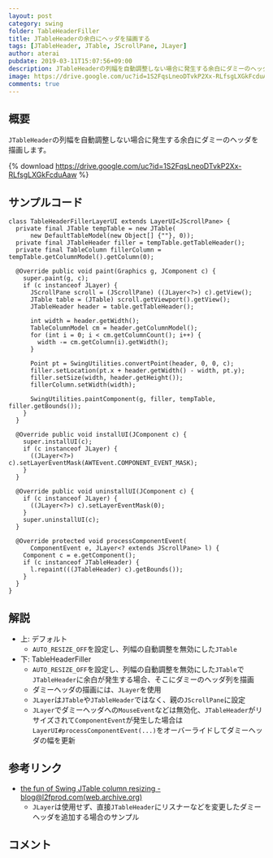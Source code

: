 ```yaml
---
layout: post
category: swing
folder: TableHeaderFiller
title: JTableHeaderの余白にヘッダを描画する
tags: [JTableHeader, JTable, JScrollPane, JLayer]
author: aterai
pubdate: 2019-03-11T15:07:56+09:00
description: JTableHeaderの列幅を自動調整しない場合に発生する余白にダミーのヘッダを描画します。
image: https://drive.google.com/uc?id=1S2FqsLneoDTvkP2Xx-RLfsgLXGkFcduAaw
comments: true
---
```

## 概要
`JTableHeader`の列幅を自動調整しない場合に発生する余白にダミーのヘッダを描画します。

{% download https://drive.google.com/uc?id=1S2FqsLneoDTvkP2Xx-RLfsgLXGkFcduAaw %}

## サンプルコード
<pre class="prettyprint"><code>class TableHeaderFillerLayerUI extends LayerUI&lt;JScrollPane&gt; {
  private final JTable tempTable = new JTable(
      new DefaultTableModel(new Object[] {""}, 0));
  private final JTableHeader filler = tempTable.getTableHeader();
  private final TableColumn fillerColumn = tempTable.getColumnModel().getColumn(0);

  @Override public void paint(Graphics g, JComponent c) {
    super.paint(g, c);
    if (c instanceof JLayer) {
      JScrollPane scroll = (JScrollPane) ((JLayer&lt;?&gt;) c).getView();
      JTable table = (JTable) scroll.getViewport().getView();
      JTableHeader header = table.getTableHeader();

      int width = header.getWidth();
      TableColumnModel cm = header.getColumnModel();
      for (int i = 0; i &lt; cm.getColumnCount(); i++) {
        width -= cm.getColumn(i).getWidth();
      }

      Point pt = SwingUtilities.convertPoint(header, 0, 0, c);
      filler.setLocation(pt.x + header.getWidth() - width, pt.y);
      filler.setSize(width, header.getHeight());
      fillerColumn.setWidth(width);

      SwingUtilities.paintComponent(g, filler, tempTable, filler.getBounds());
    }
  }

  @Override public void installUI(JComponent c) {
    super.installUI(c);
    if (c instanceof JLayer) {
      ((JLayer&lt;?&gt;) c).setLayerEventMask(AWTEvent.COMPONENT_EVENT_MASK);
    }
  }

  @Override public void uninstallUI(JComponent c) {
    if (c instanceof JLayer) {
      ((JLayer&lt;?&gt;) c).setLayerEventMask(0);
    }
    super.uninstallUI(c);
  }

  @Override protected void processComponentEvent(
      ComponentEvent e, JLayer&lt;? extends JScrollPane&gt; l) {
    Component c = e.getComponent();
    if (c instanceof JTableHeader) {
      l.repaint(((JTableHeader) c).getBounds());
    }
  }
}
</code></pre>

## 解説
- 上: デフォルト
    - `AUTO_RESIZE_OFF`を設定し、列幅の自動調整を無効にした`JTable`
- 下: TableHeaderFiller
    - `AUTO_RESIZE_OFF`を設定し、列幅の自動調整を無効にした`JTable`で`JTableHeader`に余白が発生する場合、そこにダミーのヘッダ列を描画
    - ダミーヘッダの描画には、`JLayer`を使用
    - `JLayer`は`JTable`や`JTableHeader`ではなく、親の`JScrollPane`に設定
    - `JLayer`でダミーヘッダへの`MouseEvent`などは無効化、`JTableHeader`がリサイズされて`ComponentEvent`が発生した場合は`LayerUI#processComponentEvent(...)`をオーバーライドしてダミーヘッダの幅を更新

<!-- dummy comment line for breaking list -->

## 参考リンク
- [the fun of Swing JTable column resizing - blog@l2fprod.com(web.archive.org)](https://web.archive.org/web/20120126055437/http://l2fprod.com/blog/2008/08/30/the-fun-of-swing-jtable-column-resizing/)
    - `JLayer`は使用せず、直接`JTableHeader`にリスナーなどを変更したダミーヘッダを追加する場合のサンプル

<!-- dummy comment line for breaking list -->

## コメント
